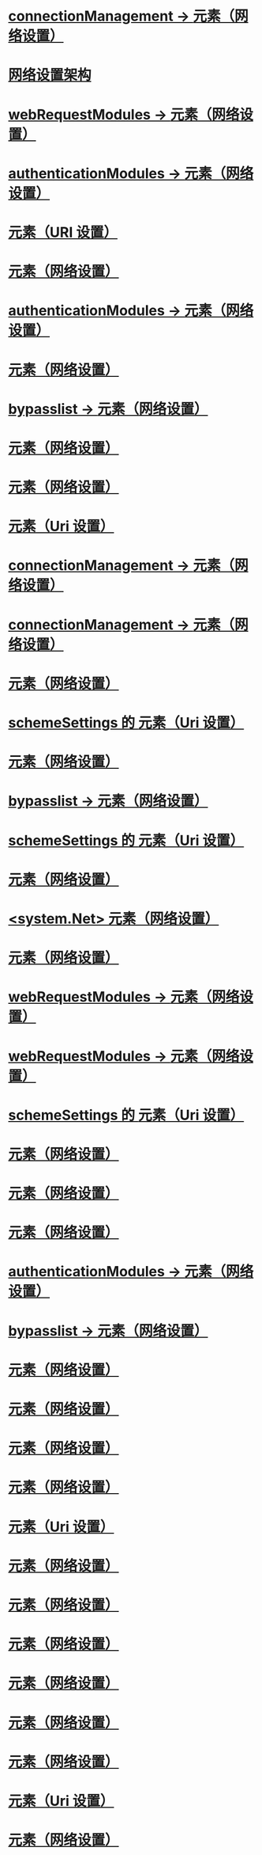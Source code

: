 # [connectionManagement -> <clear> 元素（网络设置）](clear-element-for-connectionmanagement-network-settings.md)
# [网络设置架构](index.md)
# [webRequestModules -> <remove> 元素（网络设置）](remove-element-for-webrequestmodules-network-settings.md)
# [authenticationModules -> <clear> 元素（网络设置）](clear-element-for-authenticationmodules-network-settings.md)
# [<uri> 元素（URI 设置）](uri-element-uri-settings.md)
# [<connectionManagement> 元素（网络设置）](connectionmanagement-element-network-settings.md)
# [authenticationModules -> <remove> 元素（网络设置）](remove-element-for-authenticationmodules-network-settings.md)
# [<webProxyScript> 元素（网络设置）](webproxyscript-element-network-settings.md)
# [bypasslist -> <add> 元素（网络设置）](add-element-for-bypasslist-network-settings.md)
# [<defaultProxy> 元素（网络设置）](defaultproxy-element-network-settings.md)
# [<requestCaching> 元素（网络设置）](requestcaching-element-network-settings.md)
# [<iriParsing> 元素（Uri 设置）](iriparsing-element-uri-settings.md)
# [connectionManagement -> <remove> 元素（网络设置）](remove-element-for-connectionmanagement-network-settings.md)
# [connectionManagement -> <add> 元素（网络设置）](add-element-for-connectionmanagement-network-settings.md)
# [<servicePointManager> 元素（网络设置）](servicepointmanager-element-network-settings.md)
# [schemeSettings 的 <clear> 元素（Uri 设置）](clear-element-for-schemesettings-uri-settings.md)
# [<httpListener> 元素（网络设置）](httplistener-element-network-settings.md)
# [bypasslist -> <remove> 元素（网络设置）](remove-element-for-bypasslist-network-settings.md)
# [schemeSettings 的 <add> 元素（Uri 设置）](add-element-for-schemesettings-uri-settings.md)
# [<mailSettings> 元素（网络设置）](mailsettings-element-network-settings.md)
# [<system.Net> 元素（网络设置）](system-net-element-network-settings.md)
# [<httpWebRequest> 元素（网络设置）](httpwebrequest-element-network-settings.md)
# [webRequestModules -> <clear> 元素（网络设置）](clear-element-for-webrequestmodules-network-settings.md)
# [webRequestModules -> <add> 元素（网络设置）](add-element-for-webrequestmodules-network-settings.md)
# [schemeSettings 的 <remove> 元素（Uri 设置）](remove-element-for-schemesettings-uri-settings.md)
# [<performanceCounter> 元素（网络设置）](performancecounter-element-network-settings.md)
# [<proxy> 元素（网络设置）](proxy-element-network-settings.md)
# [<socket> 元素（网络设置）](socket-element-network-settings.md)
# [authenticationModules -> <add> 元素（网络设置）](add-element-for-authenticationmodules-network-settings.md)
# [bypasslist -> <clear> 元素（网络设置）](clear-element-for-bypasslist-network-settings.md)
# [<network> 元素（网络设置）](network-element-network-settings.md)
# [<defaultHttpCachePolicy> 元素（网络设置）](defaulthttpcachepolicy-element-network-settings.md)
# [<smtp> 元素（网络设置）](smtp-element-network-settings.md)
# [<settings> 元素（网络设置）](settings-element-network-settings.md)
# [<idn> 元素（Uri 设置）](idn-element-uri-settings.md)
# [<webRequestModules> 元素（网络设置）](webrequestmodules-element-network-settings.md)
# [<bypasslist> 元素（网络设置）](bypasslist-element-network-settings.md)
# [<authenticationModules> 元素（网络设置）](authenticationmodules-element-network-settings.md)
# [<ipv6> 元素（网络设置）](ipv6-element-network-settings.md)
# [<module> 元素（网络设置）](module-element-network-settings.md)
# [<defaultFtpCachePolicy> 元素（网络设置）](defaultftpcachepolicy-element-network-settings.md)
# [<schemeSettings> 元素（Uri 设置）](schemesettings-element-uri-settings.md)
# [<specifiedPickupDirectory> 元素（网络设置）](specifiedpickupdirectory-element-network-settings.md)
